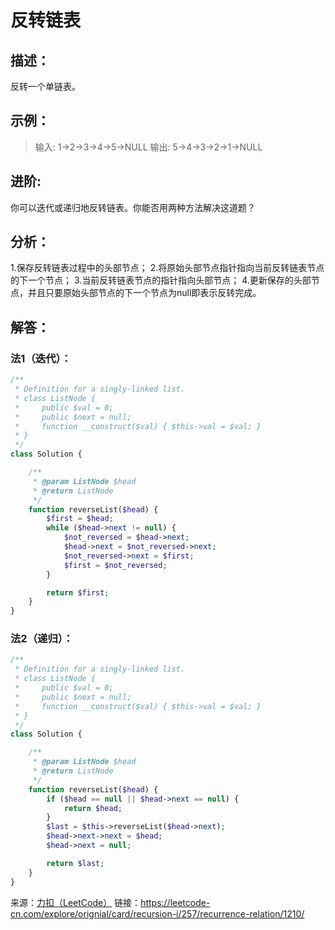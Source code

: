  # 反转链表


## 描述：

反转一个单链表。


## 示例：

> 输入: 1->2->3->4->5->NULL
> 输出: 5->4->3->2->1->NULL


## 进阶:
你可以迭代或递归地反转链表。你能否用两种方法解决这道题？


## 分析：
1.保存反转链表过程中的头部节点；
2.将原始头部节点指针指向当前反转链表节点的下一个节点；
3.当前反转链表节点的指针指向头部节点；
4.更新保存的头部节点，并且只要原始头部节点的下一个节点为null即表示反转完成。


## 解答：

### 法1（迭代）：

```php
/**
 * Definition for a singly-linked list.
 * class ListNode {
 *     public $val = 0;
 *     public $next = null;
 *     function __construct($val) { $this->val = $val; }
 * }
 */
class Solution {

    /**
     * @param ListNode $head
     * @return ListNode
     */
    function reverseList($head) {
        $first = $head;
        while ($head->next != null) {
            $not_reversed = $head->next;
            $head->next = $not_reversed->next;
            $not_reversed->next = $first;
            $first = $not_reversed;
        }

        return $first;
    }
}
```

### 法2（递归）：

```php
/**
 * Definition for a singly-linked list.
 * class ListNode {
 *     public $val = 0;
 *     public $next = null;
 *     function __construct($val) { $this->val = $val; }
 * }
 */
class Solution {

    /**
     * @param ListNode $head
     * @return ListNode
     */
    function reverseList($head) {
        if ($head == null || $head->next == null) {
            return $head;
        }
        $last = $this->reverseList($head->next);
        $head->next->next = $head;
        $head->next = null;

        return $last;
    }
}
```

来源：[力扣（LeetCode）](https://leetcode-cn.com/explore/orignial/card/recursion-i/257/recurrence-relation/1210/)
链接：https://leetcode-cn.com/explore/orignial/card/recursion-i/257/recurrence-relation/1210/
